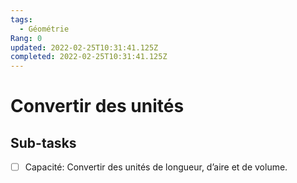 ```yaml
---
tags:
  - Géométrie
Rang: 0
updated: 2022-02-25T10:31:41.125Z
completed: 2022-02-25T10:31:41.125Z
---
```


# Convertir des unités

## Sub-tasks

- [ ] Capacité: Convertir des unités de longueur, d’aire et de volume.
